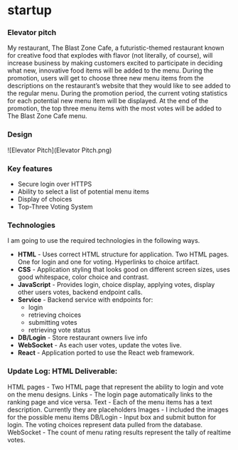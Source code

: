 # startup


### Elevator pitch

My restaurant, The Blast Zone Cafe, a futuristic-themed restaurant known for creative food that explodes with flavor (not literally, of course), will increase business by making customers excited to participate in deciding what new, innovative food items will be added to the menu. During the promotion, users will get to choose three new menu items from the descriptions on the restaurant’s website that they would like to see added to the regular menu. During the promotion period, the current voting statistics for each potential new menu item will be displayed. At the end of the promotion, the top three menu items with the most votes will be added to The Blast Zone Cafe menu.

### Design

![Elevator Pitch](Elevator Pitch.png)


### Key features

- Secure login over HTTPS
- Ability to select a list of potential menu items
- Display of choices
- Top-Three Voting System


### Technologies

I am going to use the required technologies in the following ways.

- **HTML** - Uses correct HTML structure for application. Two HTML pages. One for login and one for voting. Hyperlinks to choice artifact.
- **CSS** - Application styling that looks good on different screen sizes, uses good whitespace, color choice and contrast.
- **JavaScript** - Provides login, choice display, applying votes, display other users votes, backend endpoint calls.
- **Service** - Backend service with endpoints for:
  - login
  - retrieving choices
  - submitting votes
  - retrieving vote status
- **DB/Login** - Store restaurant owners live info
- **WebSocket** - As each user votes, update the votes live.
- **React** - Application ported to use the React web framework.


### Update Log: HTML Deliverable:

HTML pages - Two HTML page that represent the ability to login and vote on the menu designs.
Links - The login page automatically links to the ranking page and vice versa.
Text - Each of the menu items has a text description. Currently they are placeholders
Images - I included the images for the possible menu items
DB/Login - Input box and submit button for login. The voting choices represent data pulled from the database.
WebSocket - The count of menu rating results represent the tally of realtime votes.

